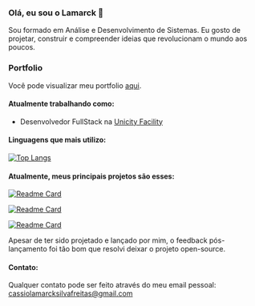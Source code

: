 ### Olá, eu sou o Lamarck 👋

Sou formado em Análise e Desenvolvimento de Sistemas. 
Eu gosto de projetar, construir e compreender ideias que revolucionam o mundo aos poucos.  


### Portfolio
Você pode visualizar meu portfolio [aqui](https://lamarcke.github.io).


#### Atualmente trabalhando como:
- Desenvolvedor FullStack na [Unicity Facility](https://github.com/Unicity-Facility)

#### Linguagens que mais utilizo:
[![Top Langs](https://github-readme-stats.vercel.app/api/top-langs/?username=Lamarcke&locale=pt-br)](https://github.com/anuraghazra/github-readme-stats)

#### Atualmente, meus principais projetos são esses:  
[![Readme Card](https://github-readme-stats.vercel.app/api/pin/?username=bibliomar&repo=bibliomar-react&locale=pt-br)](https://github.com/bibliomar/bibliomar-client)  

[![Readme Card](https://github-readme-stats.vercel.app/api/pin/?username=bibliomar&repo=bibliomar-server&locale=pt-br)](https://github.com/bibliomar/bibliomar-server)  

[![Readme Card](https://github-readme-stats.vercel.app/api/pin/?username=bibliomar&repo=bibliomar-scrapper&locale=pt-br)](https://github.com/bibliomar/bibliomar-scrapper)  

Apesar de ter sido projetado e lançado por mim, o feedback pós-lançamento foi tão bom que resolvi deixar o projeto open-source.  

#### Contato:
Qualquer contato pode ser feito através do meu email pessoal: cassiolamarcksilvafreitas@gmail.com  
